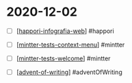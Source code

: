 # 2020-12-02

- [ ] [[happori-infografia-web]] #happori
- [ ] [[mintter-tests-context-menu]] #mintter
- [ ] [[mintter-tests-welcome]] #mintter
- [ ] [[advent-of-writing]] #adventOfWriting


[//begin]: # "Autogenerated link references for markdown compatibility"
[happori-infografia-web]: ../happori-infografia-web "Infografia Web Happori"
[mintter-tests-context-menu]: ../mintter-tests-context-menu "Mintter Tests Context Menu"
[mintter-tests-welcome]: ../mintter-tests-welcome "Mintter Tests Welcome"
[advent-of-writing]: ../advent-of-writing "Advent of Writing"
[//end]: # "Autogenerated link references"